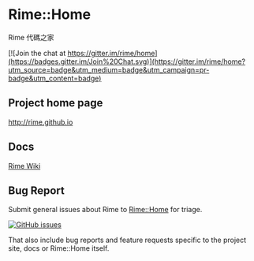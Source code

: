 # Rime::Home

Rime 代碼之家

[![Join the chat at https://gitter.im/rime/home](https://badges.gitter.im/Join%20Chat.svg)](https://gitter.im/rime/home?utm_source=badge&utm_medium=badge&utm_campaign=pr-badge&utm_content=badge)

## Project home page

<http://rime.github.io>

## Docs

[Rime Wiki](https://github.com/rime/home/wiki)

## Bug Report

Submit general issues about Rime to [Rime::Home](https://github.com/rime/home/issues) for triage.

[![GitHub issues](https://img.shields.io/github/issues/rime/home.svg)](https://github.com/rime/home/issues)

That also include bug reports and feature requests specific to the project site, docs or Rime::Home itself.
